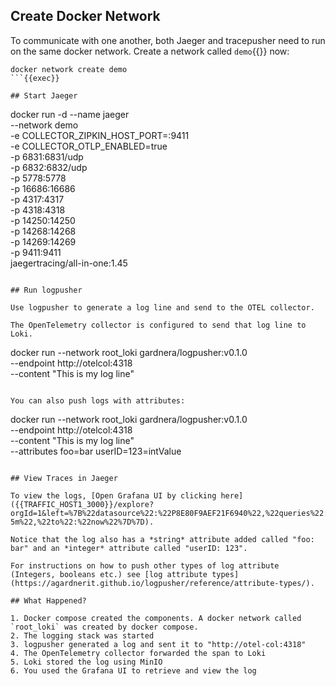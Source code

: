 ## Create Docker Network

To communicate with one another, both Jaeger and tracepusher need to run on the same docker network. Create a network called `demo`{{}} now:

```
docker network create demo
```{{exec}}

## Start Jaeger

```
docker run -d --name jaeger \
  --network demo \
  -e COLLECTOR_ZIPKIN_HOST_PORT=:9411 \
  -e COLLECTOR_OTLP_ENABLED=true \
  -p 6831:6831/udp \
  -p 6832:6832/udp \
  -p 5778:5778 \
  -p 16686:16686 \
  -p 4317:4317 \
  -p 4318:4318 \
  -p 14250:14250 \
  -p 14268:14268 \
  -p 14269:14269 \
  -p 9411:9411 \
  jaegertracing/all-in-one:1.45
```{{exec}}

## Run logpusher

Use logpusher to generate a log line and send to the OTEL collector.

The OpenTelemetry collector is configured to send that log line to Loki.

```
docker run --network root_loki gardnera/logpusher:v0.1.0 \
 --endpoint http://otelcol:4318 \
 --content "This is my log line"
```{{exec}}

You can also push logs with attributes:
```
docker run --network root_loki gardnera/logpusher:v0.1.0 \
 --endpoint http://otelcol:4318 \
 --content "This is my log line" \
 --attributes foo=bar userID=123=intValue
```{{exec}}

## View Traces in Jaeger

To view the logs, [Open Grafana UI by clicking here]({{TRAFFIC_HOST1_3000}}/explore?orgId=1&left=%7B%22datasource%22:%22P8E80F9AEF21F6940%22,%22queries%22:%5B%7B%22refId%22:%22A%22,%22expr%22:%22%7Bexporter%3D%5C%22OTLP%5C%22%7D%22,%22queryType%22:%22range%22,%22datasource%22:%7B%22type%22:%22loki%22,%22uid%22:%22P8E80F9AEF21F6940%22%7D,%22editorMode%22:%22builder%22%7D%5D,%22range%22:%7B%22from%22:%22now-5m%22,%22to%22:%22now%22%7D%7D).

Notice that the log also has a *string* attribute added called "foo: bar" and an *integer* attribute called "userID: 123".

For instructions on how to push other types of log attribute (Integers, booleans etc.) see [log attribute types](https://agardnerit.github.io/logpusher/reference/attribute-types/).

## What Happened?

1. Docker compose created the components. A docker network called `root_loki` was created by docker compose.
2. The logging stack was started
3. logpusher generated a log and sent it to "http://otel-col:4318"
4. The OpenTelemetry collector forwarded the span to Loki
5. Loki stored the log using MinIO
6. You used the Grafana UI to retrieve and view the log